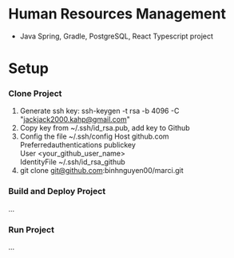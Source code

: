 # Human Resources Management
- Java Spring, Gradle, PostgreSQL, React Typescript project 
# Setup
### Clone Project
1. Generate ssh key: ssh-keygen -t rsa -b 4096 -C "jackjack2000.kahp@gmail.com"
2. Copy key from ~/.ssh/id_rsa.pub, add key to Github
3. Config the file ~/.ssh/config
    Host github.com <br />
        Preferredauthentications publickey <br />
        User <your_github_user_name> <br />
        IdentityFile ~/.ssh/id_rsa_github <br />
4. git clone git@github.com:binhnguyen00/marci.git
### Build and Deploy Project
...
### Run Project
...
